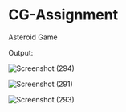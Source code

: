 # CG-Assignment
Asteroid Game

Output:

![Screenshot (294)](https://user-images.githubusercontent.com/46084907/128466937-83ce6316-5a69-4f31-ae77-e73523cbecae.png)


![Screenshot (291)](https://user-images.githubusercontent.com/46084907/128467106-aa262bc7-4b79-4c02-8c75-58fdd426f92c.png)


![Screenshot (293)](https://user-images.githubusercontent.com/46084907/128467173-4f3c2675-fdd9-4f33-bb00-54f80175e73d.png)
